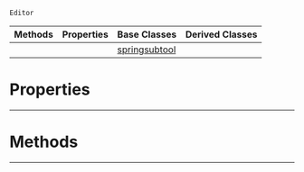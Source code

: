  `Editor`

|Methods|Properties|Base Classes|Derived Classes|
|---|---|---|---|
| | |[springsubtool](https://github.com/ZilchEngine/ZilchDocs/blob/master/code_reference/class_reference/springsubtool.markdown)| |


 #  Properties


---  
 #  Methods


---  
 

 